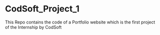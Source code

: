 # CodSoft_Project_1
This Repo contains the code of a Portfolio website which is the first project of the Internship by CodSoft 
